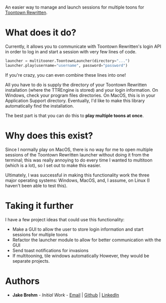 An easier way to manage and launch sessions for multiple toons for [Toontown Rewritten](https://toontownrewritten.com).

# What does it do?

Currently, it allows you to communicate with Toontown Rewritten's login API in order to log in and start a session with very few lines of code.

```python
launcher = multitooner.ToontownLauncher(directory="...")
launcher.play(username="username", password="password")
```

If you're crazy, you can even combine these lines into one!

All you have to do is supply the directory of your Toontown Rewritten installation (where the TTREngine is stored) and your login information. On Windows, check your program files directories. On MacOS, this is in your Application Support directory. Eventually, I'd like to make this library automatically find the installation.

The best part is that you can do this to **play multiple toons at once**.

# Why does this exist?

Since I normally play on MacOS, there is no way for me to open multiple sessions of the Toontown Rewritten launcher without doing it from the terminal; this was really annoying to do every time I wanted to multitoon (which is a lot), so I set out to make this easier.

Ultimately, I was successful in making this functionality work the three major operating systems: Windows, MacOS, and, I assume, on Linux (I haven't been able to test this).

# Taking it further

I have a few project ideas that could use this functionality:
<!-- - Make a menu bar app for MacOS  -->
- Make a GUI to allow the user to store login information and start sessions for multiple toons
- Refactor the launcher module to allow for better communication with the GUI
- Send toast notifications for invasions
- If multitooning, tile windows automatically
However, they would be separate projects.

# Authors
- **Jake Brehm** - *Initial Work* - [Email](mailto:mail@jakebrehm.com) | [Github](http://github.com/jakebrehm) | [LinkedIn](http://linkedin.com/in/jacobbrehm)